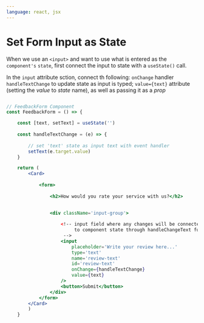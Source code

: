 ```yaml
---
language: react, jsx
---
```


# Set Form Input as State

When we use an `<input>` and want to use what is entered as the `component's` `state`, first connect the input to state with a `useState()` call.

In the `input` attribute sction, connect  th following:
`onChange` handler `handleTextChange` to update state as input is typed;
`value={text}` attribute (setting the *value* to *state* name), as well as passing it as a *prop* 

```jsx

// FeedbackForm Component
const FeedbackForm = () => {

	const [text, setText] = useState('')  
	
	const handleTextChange = (e) => {
	
		// set 'text' state as input text with event handler
		setText(e.target.value)
	}

	return (
		<Card>
		
			<form>
			
				<h2>How would you rate your service with us?</h2>
				
				
				<div className='input-group'>

					<!-- input field where any changes will be connected
						 to component state through handleChangeText function	
					 -->
					<input
						placeholder='Write your review here...'
						type='text'
						name='review-text'
						id='review-text'
						onChange={handleTextChange}
						value={text}
					/>
					<button>Submit</button>
				</div>
			</form>
		</Card>
		)
	}
```
